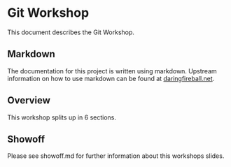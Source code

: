 # Git Workshop

This document describes the Git Workshop.

## Markdown

The documentation for this project is written using markdown.
Upstream information on how to use markdown can be found at 
[daringfireball.net](http://daringfireball.net/projects/markdown/).

## Overview

This workshop splits up in 6 sections.

## Showoff

Please see showoff.md for further information about this workshops
slides.


<!-- vim: set nofen sw=4 st=4 et: -->
